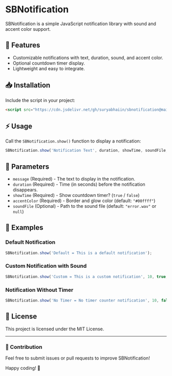 # SBNotification

SBNotification is a simple JavaScript notification library with sound and accent color support.

## 🚀 Features

- Customizable notifications with text, duration, sound, and accent color.
- Optional countdown timer display.
- Lightweight and easy to integrate.

## 📥 Installation

Include the script in your project:

```html
<script src="https://cdn.jsdelivr.net/gh/suryabhaiin/sbnotification@main/sb-notification.js"></script>
```

## ⚡ Usage

Call the `SBNotification.show()` function to display a notification:

```javascript
SBNotification.show('Notification Text', duration, showTime, soundFile, accentColor);
```

## 📌 Parameters

- `message` (Required) - The text to display in the notification.
- `duration` (Required) - Time (in seconds) before the notification disappears.
- `showTime` (Required) - Show countdown timer? (`true` / `false`)
- `accentColor` (Required) - Border and glow color (default: `"#00ffff"`)
- `soundFile` (Optional) - Path to the sound file (default: `"error.wav"` or `null`)

## 🔧 Examples

### Default Notification

```javascript
SBNotification.show('Default = This is a default notification');
```

### Custom Notification with Sound

```javascript
SBNotification.show('Custom = This is a custom notification', 10, true, 'success.wav', '#ff0000');
```

### Notification Without Timer

```javascript
SBNotification.show('No Timer = No timer counter notification', 10, false, '#00ff00');
```

## 🎉 License

This project is licensed under the MIT License.

---

### 📌 Contribution

Feel free to submit issues or pull requests to improve SBNotification!

Happy coding! 🚀
